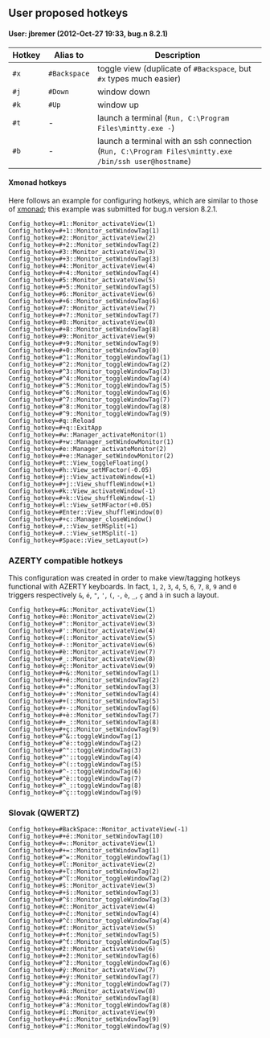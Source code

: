 ## User proposed hotkeys

#### User: jbremer (2012-Oct-27 19:33, bug.n 8.2.1)

| Hotkey | Alias to     | Description                                                                                          |
| ------ | ------------ | ---------------------------------------------------------------------------------------------------- |
| `#x`   | `#Backspace` | toggle view (duplicate of `#Backspace`, but `#x` types much easier)                                  |
| `#j`   | `#Down`      | window down                                                                                          |
| `#k`   | `#Up`        | window up                                                                                            |
| `#t`   | -            | launch a terminal (`Run, C:\Program Files\mintty.exe -`)                                             |
| `#b`   | -            | launch a terminal with an ssh connection (`Run, C:\Program Files\mintty.exe /bin/ssh user@hostname`) |

#### Xmonad hotkeys

Here follows an example for configuring hotkeys, which are similar to those of
[xmonad](http://xmonad.org/); this example was submitted for bug.n version
8.2.1.

    Config_hotkey=#1::Monitor_activateView(1)
    Config_hotkey=#+1::Monitor_setWindowTag(1)
    Config_hotkey=#2::Monitor_activateView(2)
    Config_hotkey=#+2::Monitor_setWindowTag(2)
    Config_hotkey=#3::Monitor_activateView(3)
    Config_hotkey=#+3::Monitor_setWindowTag(3)
    Config_hotkey=#4::Monitor_activateView(4)
    Config_hotkey=#+4::Monitor_setWindowTag(4)
    Config_hotkey=#5::Monitor_activateView(5)
    Config_hotkey=#+5::Monitor_setWindowTag(5)
    Config_hotkey=#6::Monitor_activateView(6)
    Config_hotkey=#+6::Monitor_setWindowTag(6)
    Config_hotkey=#7::Monitor_activateView(7)
    Config_hotkey=#+7::Monitor_setWindowTag(7)
    Config_hotkey=#8::Monitor_activateView(8)
    Config_hotkey=#+8::Monitor_setWindowTag(8)
    Config_hotkey=#9::Monitor_activateView(9)
    Config_hotkey=#+9::Monitor_setWindowTag(9)
    Config_hotkey=#+0::Monitor_setWindowTag(0)
    Config_hotkey=#^1::Monitor_toggleWindowTag(1)
    Config_hotkey=#^2::Monitor_toggleWindowTag(2)
    Config_hotkey=#^3::Monitor_toggleWindowTag(3)
    Config_hotkey=#^4::Monitor_toggleWindowTag(4)
    Config_hotkey=#^5::Monitor_toggleWindowTag(5)
    Config_hotkey=#^6::Monitor_toggleWindowTag(6)
    Config_hotkey=#^7::Monitor_toggleWindowTag(7)
    Config_hotkey=#^8::Monitor_toggleWindowTag(8)
    Config_hotkey=#^9::Monitor_toggleWindowTag(9)
    Config_hotkey=#q::Reload
    Config_hotkey=#+q::ExitApp
    Config_hotkey=#w::Manager_activateMonitor(1)
    Config_hotkey=#+w::Manager_setWindowMonitor(1)
    Config_hotkey=#e::Manager_activateMonitor(2)
    Config_hotkey=#+e::Manager_setWindowMonitor(2)
    Config_hotkey=#t::View_toggleFloating()
    Config_hotkey=#h::View_setMFactor(-0.05)
    Config_hotkey=#j::View_activateWindow(+1)
    Config_hotkey=#+j::View_shuffleWindow(+1)
    Config_hotkey=#k::View_activateWindow(-1)
    Config_hotkey=#+k::View_shuffleWindow(-1)
    Config_hotkey=#l::View_setMFactor(+0.05)
    Config_hotkey=#Enter::View_shuffleWindow(0)
    Config_hotkey=#+c::Manager_closeWindow()
    Config_hotkey=#,::View_setMSplit(+1)
    Config_hotkey=#.::View_setMSplit(-1)
    Config_hotkey=#Space::View_setLayout(>)

### AZERTY compatible hotkeys

This configuration was created in order to make view/tagging hotkeys functional with AZERTY keyboards. In fact, `1`, `2`, `3`, `4`, `5`, `6`, `7`, `8`, `9` and `0` triggers respectively `&`, `é`, `"`, `'`, `(`, `-`, `è`, `_`, `ç` and `à` in such a layout.

```
Config_hotkey=#&::Monitor_activateView(1)
Config_hotkey=#é::Monitor_activateView(2)
Config_hotkey=#"::Monitor_activateView(3)
Config_hotkey=#'::Monitor_activateView(4)
Config_hotkey=#(::Monitor_activateView(5)
Config_hotkey=#-::Monitor_activateView(6)
Config_hotkey=#è::Monitor_activateView(7)
Config_hotkey=#_::Monitor_activateView(8)
Config_hotkey=#ç::Monitor_activateView(9)
Config_hotkey=#+&::Monitor_setWindowTag(1)
Config_hotkey=#+é::Monitor_setWindowTag(2)
Config_hotkey=#+"::Monitor_setWindowTag(3)
Config_hotkey=#+'::Monitor_setWindowTag(4)
Config_hotkey=#+(::Monitor_setWindowTag(5)
Config_hotkey=#+-::Monitor_setWindowTag(6)
Config_hotkey=#+è::Monitor_setWindowTag(7)
Config_hotkey=#+_::Monitor_setWindowTag(8)
Config_hotkey=#+ç::Monitor_setWindowTag(9)
Config_hotkey=#^&::toggleWindowTag(1)
Config_hotkey=#^é::toggleWindowTag(2)
Config_hotkey=#^"::toggleWindowTag(3)
Config_hotkey=#^'::toggleWindowTag(4)
Config_hotkey=#^(::toggleWindowTag(5)
Config_hotkey=#^-::toggleWindowTag(6)
Config_hotkey=#^è::toggleWindowTag(7)
Config_hotkey=#^_::toggleWindowTag(8)
Config_hotkey=#^ç::toggleWindowTag(9)
```

### Slovak (QWERTZ)

```
Config_hotkey=#BackSpace::Monitor_activateView(-1)
Config_hotkey=#+é::Monitor_setWindowTag(10)
Config_hotkey=#=::Monitor_activateView(1)
Config_hotkey=#+=::Monitor_setWindowTag(1)
Config_hotkey=#^=::Monitor_toggleWindowTag(1)
Config_hotkey=#ľ::Monitor_activateView(2)
Config_hotkey=#+ľ::Monitor_setWindowTag(2)
Config_hotkey=#^ľ::Monitor_toggleWindowTag(2)
Config_hotkey=#š::Monitor_activateView(3)
Config_hotkey=#+š::Monitor_setWindowTag(3)
Config_hotkey=#^š::Monitor_toggleWindowTag(3)
Config_hotkey=#č::Monitor_activateView(4)
Config_hotkey=#+č::Monitor_setWindowTag(4)
Config_hotkey=#^č::Monitor_toggleWindowTag(4)
Config_hotkey=#ť::Monitor_activateView(5)
Config_hotkey=#+ť::Monitor_setWindowTag(5)
Config_hotkey=#^ť::Monitor_toggleWindowTag(5)
Config_hotkey=#ž::Monitor_activateView(6)
Config_hotkey=#+ž::Monitor_setWindowTag(6)
Config_hotkey=#^ž::Monitor_toggleWindowTag(6)
Config_hotkey=#ý::Monitor_activateView(7)
Config_hotkey=#+ý::Monitor_setWindowTag(7)
Config_hotkey=#^ý::Monitor_toggleWindowTag(7)
Config_hotkey=#á::Monitor_activateView(8)
Config_hotkey=#+á::Monitor_setWindowTag(8)
Config_hotkey=#^á::Monitor_toggleWindowTag(8)
Config_hotkey=#í::Monitor_activateView(9)
Config_hotkey=#+í::Monitor_setWindowTag(9)
Config_hotkey=#^í::Monitor_toggleWindowTag(9)
```